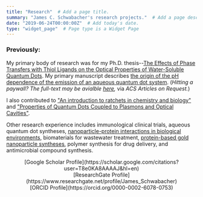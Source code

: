 ```yaml
---
title: "Research"  # Add a page title.
summary: "James C. Schwabacher's research projects."  # Add a page description.
date: "2019-06-24T00:00:00Z"  # Add today's date.
type: "widget_page"  # Page type is a Widget Page
---
```


### Previously:
My primary body of research was for my Ph.D. thesis--[The Effects of Phase Transfers with Thiol Ligands on the Optical Properties of Water-Soluble Quantum Dots](https://www.proquest.com/docview/2447534194). My primary manuscript describes [the origin of the pH dependence of the emission of an aqueous quantum dot system](https://pubs.acs.org/doi/10.1021/acs.jpcc.9b03619). (*Hitting a paywall? The full-text may be avialble [here](https://pubs.acs.org/articlesonrequest/AOR-vUemTZcSjtWyQRe658gU),* via *ACS Articles on Request.*)

I also contributed to ["An introduction to ratchets in chemistry and biology"](https://doi.org/10.1039/C7MH00062F) and ["Properties of Quantum Dots Coupled to Plasmons and Optical Cavities"](https://doi.org/10.1063/1.5124392).

Other research experience includes immunological clinical trials, aqueous quantum dot syntheses, [nanoparticle-protein interactions in biological environments](http://pubs.acs.org/doi/abs/10.1021/acs.biomac.6b01503), biomaterials for wastewater treatment, [protein-based gold nanoparticle syntheses](https://doi.org/10.1039/C7DT03275G), polymer synthesis for drug delivery, and antimicrobial compound synthesis.

<center>[Google Scholar Profile](https://scholar.google.com/citations?user=T8e0KA8AAAAJ&hl=en)</center>

<center>[ResearchGate Profile](https://www.researchgate.net/profile/James_Schwabacher)</center>

<center>[ORCID Profile](https://orcid.org/0000-0002-6078-0753)</center>
